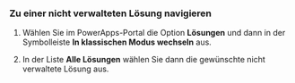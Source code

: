 ### <a name="navigate-to-an-unmanaged-solution"></a>Zu einer nicht verwalteten Lösung navigieren

1. Wählen Sie im PowerApps-Portal die Option **Lösungen** und dann in der Symbolleiste **In klassischen Modus wechseln** aus.

2. In der Liste **Alle Lösungen** wählen Sie dann die gewünschte nicht verwaltete Lösung aus.

